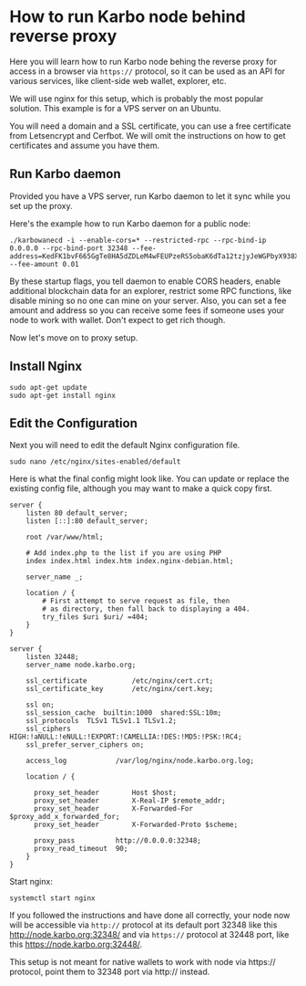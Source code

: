 
# How to run Karbo node behind reverse proxy

Here you will learn how to run Karbo node behing the reverse proxy for access in a browser via `https://` protocol, so it can be used as an API for various services, like client-side web wallet, explorer, etc.

We will use nginx for this setup, which is probably the most popular solution. This example is for a VPS server on an Ubuntu. 

You will need a domain and a SSL certificate, you can use a free certificate from Letsencrypt and Cerfbot. We will omit the instructions on how to get certificates and assume you have them.

## Run Karbo daemon

Provided you have a VPS server, run Karbo daemon to let it sync while you set up the proxy.

Here's the example how to run Karbo daemon for a public node:
```
./karbowanecd -i --enable-cors=* --restricted-rpc --rpc-bind-ip 0.0.0.0 --rpc-bind-port 32348 --fee-address=KedFK1bvF665GgTe8HA5dZDLeM4wFEUPzeRS5obaK6dTa12tzjyJeWGPbyX938Xw4zU4XypcSEXtb5BZazBsNj7HS2XZLEp --fee-amount 0.01
```
By these startup flags, you tell daemon to enable CORS headers, enable additional blockchain data for an explorer, restrict some RPC functions, like disable mining so no one can mine on your server. Also, you can set a fee amount and address so you can receive some fees if someone uses your node to work with wallet. Don't expect to get rich though.

Now let's move on to proxy setup.

## Install Nginx

```
sudo apt-get update
sudo apt-get install nginx
```

## Edit the Configuration

Next you will need to edit the default Nginx configuration file.

```
sudo nano /etc/nginx/sites-enabled/default
```

Here is what the final config might look like. You can update or replace the existing config file, although you may want to make a quick copy first.
```
server {
	listen 80 default_server;
	listen [::]:80 default_server;

	root /var/www/html;

	# Add index.php to the list if you are using PHP
	index index.html index.htm index.nginx-debian.html;

	server_name _;

	location / {
		# First attempt to serve request as file, then
		# as directory, then fall back to displaying a 404.
		try_files $uri $uri/ =404;
	}
}

server {
    listen 32448;
    server_name node.karbo.org;

    ssl_certificate           /etc/nginx/cert.crt;
    ssl_certificate_key       /etc/nginx/cert.key;

    ssl on;
    ssl_session_cache  builtin:1000  shared:SSL:10m;
    ssl_protocols  TLSv1 TLSv1.1 TLSv1.2;
    ssl_ciphers HIGH:!aNULL:!eNULL:!EXPORT:!CAMELLIA:!DES:!MD5:!PSK:!RC4;
    ssl_prefer_server_ciphers on;

    access_log            /var/log/nginx/node.karbo.org.log;

    location / {

      proxy_set_header        Host $host;
      proxy_set_header        X-Real-IP $remote_addr;
      proxy_set_header        X-Forwarded-For $proxy_add_x_forwarded_for;
      proxy_set_header        X-Forwarded-Proto $scheme;

      proxy_pass          http://0.0.0.0:32348;
      proxy_read_timeout  90;
    }
}
```

Start nginx:
```
systemctl start nginx
```

If you followed the instructions and have done all correctly, your node now will be accessible via `http://` protocol at its default port 32348 like this http://node.karbo.org:32348/ and via `https://` protocol at 32448 port, like this https://node.karbo.org:32448/.

This setup is not meant for native wallets to work with node via https:// protocol, point them to 32348 port via http:// instead.